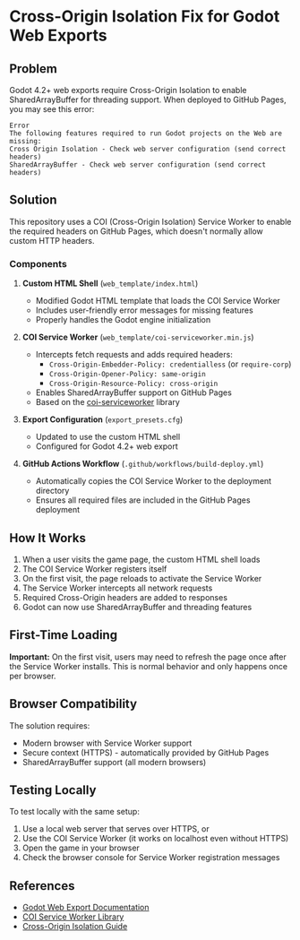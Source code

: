 # Cross-Origin Isolation Fix for Godot Web Exports

## Problem

Godot 4.2+ web exports require Cross-Origin Isolation to enable SharedArrayBuffer for threading support. When deployed to GitHub Pages, you may see this error:

```
Error
The following features required to run Godot projects on the Web are missing:
Cross Origin Isolation - Check web server configuration (send correct headers)
SharedArrayBuffer - Check web server configuration (send correct headers)
```

## Solution

This repository uses a COI (Cross-Origin Isolation) Service Worker to enable the required headers on GitHub Pages, which doesn't normally allow custom HTTP headers.

### Components

1. **Custom HTML Shell** (`web_template/index.html`)
   - Modified Godot HTML template that loads the COI Service Worker
   - Includes user-friendly error messages for missing features
   - Properly handles the Godot engine initialization

2. **COI Service Worker** (`web_template/coi-serviceworker.min.js`)
   - Intercepts fetch requests and adds required headers:
     - `Cross-Origin-Embedder-Policy: credentialless` (or `require-corp`)
     - `Cross-Origin-Opener-Policy: same-origin`
     - `Cross-Origin-Resource-Policy: cross-origin`
   - Enables SharedArrayBuffer support on GitHub Pages
   - Based on the [coi-serviceworker](https://github.com/gzuidhof/coi-serviceworker) library

3. **Export Configuration** (`export_presets.cfg`)
   - Updated to use the custom HTML shell
   - Configured for Godot 4.2+ web export

4. **GitHub Actions Workflow** (`.github/workflows/build-deploy.yml`)
   - Automatically copies the COI Service Worker to the deployment directory
   - Ensures all required files are included in the GitHub Pages deployment

## How It Works

1. When a user visits the game page, the custom HTML shell loads
2. The COI Service Worker registers itself
3. On the first visit, the page reloads to activate the Service Worker
4. The Service Worker intercepts all network requests
5. Required Cross-Origin headers are added to responses
6. Godot can now use SharedArrayBuffer and threading features

## First-Time Loading

**Important:** On the first visit, users may need to refresh the page once after the Service Worker installs. This is normal behavior and only happens once per browser.

## Browser Compatibility

The solution requires:
- Modern browser with Service Worker support
- Secure context (HTTPS) - automatically provided by GitHub Pages
- SharedArrayBuffer support (all modern browsers)

## Testing Locally

To test locally with the same setup:

1. Use a local web server that serves over HTTPS, or
2. Use the COI Service Worker (it works on localhost even without HTTPS)
3. Open the game in your browser
4. Check the browser console for Service Worker registration messages

## References

- [Godot Web Export Documentation](https://docs.godotengine.org/en/stable/tutorials/export/exporting_for_web.html)
- [COI Service Worker Library](https://github.com/gzuidhof/coi-serviceworker)
- [Cross-Origin Isolation Guide](https://web.dev/coop-coep/)
